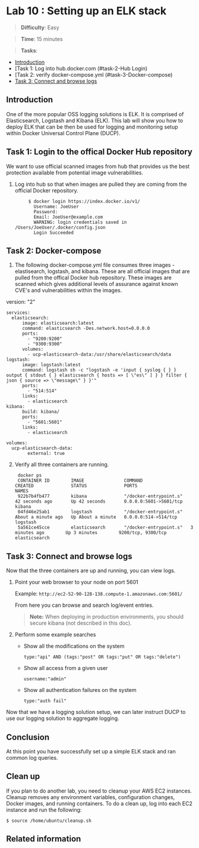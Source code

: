 # Lab 10 : Setting up an ELK stack

> **Difficulty**: Easy

> **Time**: 15 minutes

> **Tasks**:
>
* [Introduction](#introduction)
* [Task 1: Log into hub.docker.com (#task-2-Hub Login)
* [Task 2: verify docker-compose.yml (#task-3-Docker-compose)
* [Task 3: Connect and browse logs](#task-4-browse-logs)

## Introduction

One of the more popular OSS logging solutions is ELK. It is comprised of Elasticsearch, Logstash and Kibana (ELK). This lab will show you how to deploy ELK that can be then be used for logging and monitoring setup within Docker Universal Control Plane (DUCP).

## Task 1: Login to the offical Docker Hub repository

We want to use official scanned images from hub that provides us the best protection available from potential image vulnerabilities.

1. Log into hub so that when images are pulled they are coming from the official Docker repository.

            $ docker login https://index.docker.io/v1/
              Username: JoeUser
              Password:
              Email: JoeUser@example.com
              WARNING: login credentials saved in /Users/JoeUser/.docker/config.json
              Login Succeeded

## Task 2: Docker-compose 

1. The following docker-compose.yml file consumes three images - elastisearch, logstash, and kibana.  These are all official images that are pulled from the offical Docker hub repository.  These images are scanned which gives additional levels of assurance against known CVE's and vulnerabilities within the images.
		
version: "2"

	services:
  	  elasticsearch:
    	  image: elasticsearch:latest
    	  command: elasticsearch -Des.network.host=0.0.0.0
    	  ports:
      	    - "9200:9200"
      	    - "9300:9300"
    	  volumes:
      	    - ucp-elasticsearch-data:/usr/share/elasticsearch/data
  	logstash:
    	  image: logstash:latest
    	  command: logstash sh -c "logstash -e 'input { syslog { } } output { stdout { } elasticsearch { hosts => [ \"es\" ] } } filter { json { source => \"message\" } }'"
    	  ports:
      	    - "514:514"
    	  links:
      	    - elasticsearch
  	kibana:
    	  build: kibana/
    	  ports:
      	    - "5601:5601"
    	  links:
      	    - elasticsearch

	volumes:
  	  ucp-elasticsearch-data:
    	    external: true


2. Verify all three containers are running.

		docker ps
		CONTAINER ID        IMAGE               COMMAND                  CREATED              STATUS              PORTS                    NAMES
		922b7b4fb477        kibana              "/docker-entrypoint.s"   42 seconds ago       Up 42 seconds       0.0.0.0:5601->5601/tcp   kibana
		04fd46e25ab1        logstash            "/docker-entrypoint.s"   About a minute ago   Up About a minute   0.0.0.0:514->514/tcp     logstash
		5a561ce45cce        elasticsearch       "/docker-entrypoint.s"   3 minutes ago        Up 3 minutes        9200/tcp, 9300/tcp       elasticsearch


## Task 3: Connect and browse logs

Now that the three containers are up and running, you can view logs.



1. Point your web browser to your node on port 5601

	Example: `http://ec2-52-90-128-138.compute-1.amazonaws.com:5601/`
	
	From here you can browse and search log/event entries. 

	>**Note:** When deploying in production environments, you should secure kibana (not described in this doc).

2. Perform some example searches

	- Show all the modifications on the system

		`type:"api" AND (tags:"post" OR tags:"put" OR tags:"delete")`

	- Show all access from a given user

		`username:"admin"`

	- Show all authentication failures on the system

		`type:"auth fail" `


Now that we have a logging solution setup, we can later instruct DUCP to use our logging solution to aggregate logging.

## Conclusion

At this point you have successfully set up a simple ELK stack and ran common log queries.


## Clean up

If you plan to do another lab, you need to cleanup your AWS EC2 instances. Cleanup removes any environment variables, configuration changes, Docker images, and running containers. To do a clean up, log into each EC2 instance and run the following:


	$ source /home/ubuntu/cleanup.sh


## Related information
